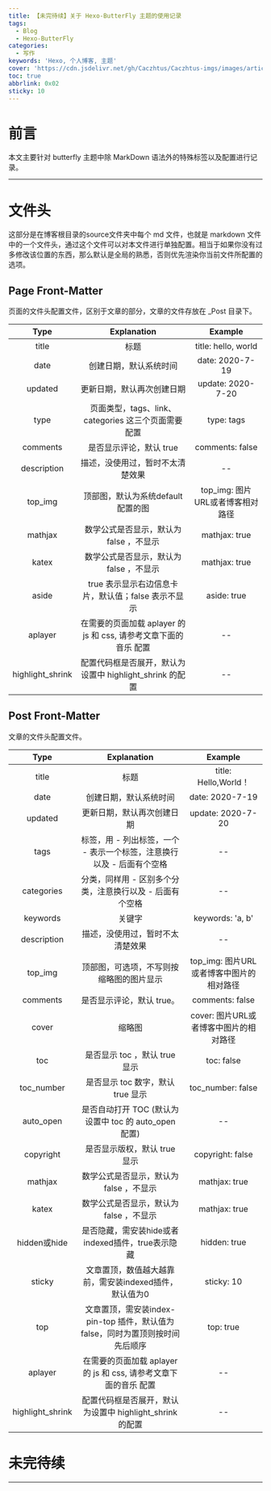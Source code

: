 ```yaml
---
title: 【未完待续】关于 Hexo-ButterFly 主题的使用记录
tags:
  - Blog
  - Hexo-ButterFly
categories:
  - 写作
keywords: 'Hexo, 个人博客, 主题'
cover: 'https://cdn.jsdelivr.net/gh/Caczhtus/Caczhtus-imgs/images/article/2.jpg'
toc: true
abbrlink: 0x02
sticky: 10
---
```


# 前言
本文主要针对 butterfly 主题中除 MarkDown 语法外的特殊标签以及配置进行记录。

---
# 文件头
这部分是在博客根目录的source文件夹中每个 md 文件，也就是 markdown 文件中的一个文件头，通过这个文件可以对本文件进行单独配置。相当于如果你没有过多修改该位置的东西，那么默认是全局的熟悉，否则优先渲染你当前文件所配置的选项。

## Page Front-Matter
页面的文件头配置文件，区别于文章的部分，文章的文件存放在 \_Post 目录下。

| Type | Explanation | Example |
| :-: | :-: | :-: |
|title|标题|title: hello, world|
|date|创建日期，默认系统时间|date: 2020-7-19|
|updated|更新日期，默认再次创建日期|update: 2020-7-20|
|type|页面类型，tags、link、categories 这三个页面需要配置|type: tags|
|comments|是否显示评论，默认 true|comments: false|
|description|描述，没使用过，暂时不太清楚效果|--|
|top_img|顶部图，默认为系统default配置的图|top_img: 图片URL或者博客相对路径|
|mathjax|数学公式是否显示，默认为 false ，不显示|mathjax: true|
|katex|数学公式是否显示，默认为 false ，不显示|mathjax: true|
|aside|true 表示显示右边信息卡片，默认值；false 表示不显示|aside: true|
|aplayer|在需要的页面加载 aplayer 的 js 和 css, 请参考文章下面的音乐 配置|--|
|highlight_shrink|配置代码框是否展开，默认为设置中 highlight_shrink 的配置|--|

## Post Front-Matter
文章的文件头配置文件。

| Type | Explanation | Example |
| :-: | :-: | :-: |
|title|标题|title: Hello,World！|
|       date       |                    创建日期，默认系统时间                    |date: 2020-7-19|
|updated|更新日期，默认再次创建日期|update: 2020-7-20|
|tags|标签，用 \- 列出标签，一个 \- 表示一个标签，注意换行以及 \- 后面有个空格|--|
|categories|分类，同样用 \- 区别多个分类，注意换行以及 \- 后面有个空格|--|
|keywords|关键字|keywords: 'a, b'|
|description|描述，没使用过，暂时不太清楚效果|--|
|top_img|顶部图，可选项，不写则按缩略图的图片显示|top_img: 图片URL或者博客中图片的相对路径|
|comments|是否显示评论，默认 true。|comments: false|
|cover|缩略图|cover: 图片URL或者博客中图片的相对路径|
|toc|是否显示 toc ，默认 true 显示|toc: false|
|toc_number|是否显示 toc 数字，默认 true 显示|toc_number: false|
|auto_open|是否自动打开 TOC (默认为设置中 toc 的 auto_open 配置)|--|
|copyright|是否显示版权，默认 true 显示|copyright: false|
|mathjax|数学公式是否显示，默认为 false ，不显示|mathjax: true|
|katex|数学公式是否显示，默认为 false ，不显示|mathjax: true|
|hidden或hide|                 是否隐藏，需安装hide或者indexed插件，true表示隐藏                |hidden: true|
|sticky|文章置顶，数值越大越靠前，需安装indexed插件，默认值为0|sticky: 10|
|top|文章置顶，需安装index-pin-top 插件，默认值为false，同时为置顶则按时间先后顺序|top: true|
|aplayer|在需要的页面加载 aplayer 的 js 和 css, 请参考文章下面的音乐 配置|--|
|highlight_shrink|配置代码框是否展开，默认为设置中 highlight_shrink 的配置|--|



# 未完待续



---
